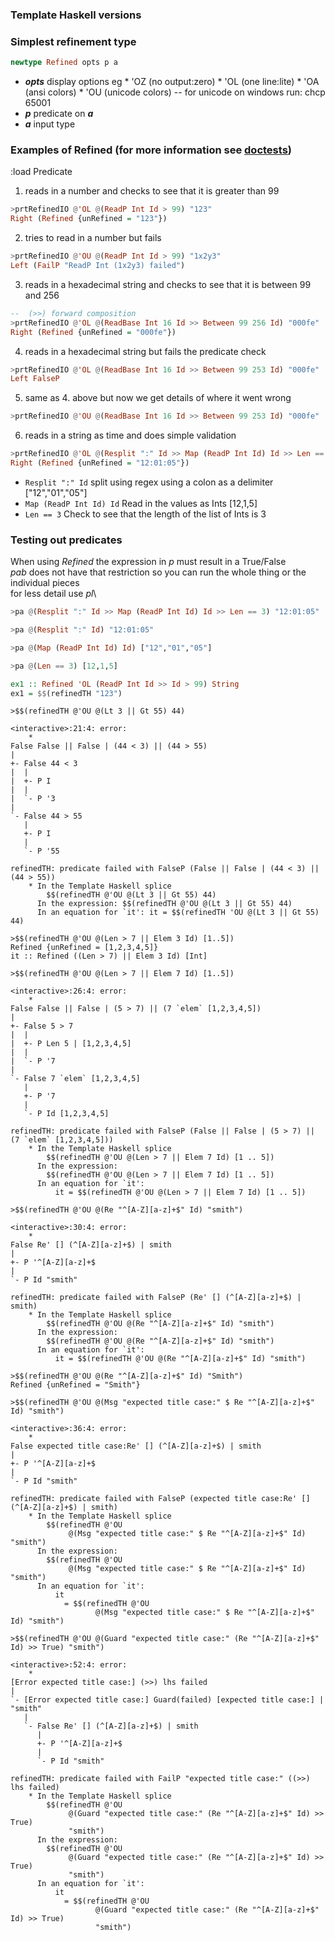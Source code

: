 ### Template Haskell versions

### Simplest refinement type
```haskell
newtype Refined opts p a
```
* **_opts_** display options eg
        * 'OZ (no output:zero)
        * 'OL (one line:lite)
        * 'OA (ansi colors)
        * 'OU (unicode colors) -- for unicode on windows run: chcp 65001
* **_p_** predicate on **_a_**
* **_a_** input type

### Examples of Refined (for more information see [doctests](src/Predicate/Refined.hs))

:load Predicate

1. reads in a number and checks to see that it is greater than 99
```haskell
>prtRefinedIO @'OL @(ReadP Int Id > 99) "123"
Right (Refined {unRefined = "123"})
```

2. tries to read in a number but fails
```haskell
>prtRefinedIO @'OU @(ReadP Int Id > 99) "1x2y3"
Left (FailP "ReadP Int (1x2y3) failed")
```

3. reads in a hexadecimal string and checks to see that it is between 99 and 256
```haskell
--  (>>) forward composition
>prtRefinedIO @'OL @(ReadBase Int 16 Id >> Between 99 256 Id) "000fe"
Right (Refined {unRefined = "000fe"})
```

4. reads in a hexadecimal string but fails the predicate check
```haskell
>prtRefinedIO @'OL @(ReadBase Int 16 Id >> Between 99 253 Id) "000fe"
Left FalseP
```

5. same as 4. above but now we get details of where it went wrong
```haskell
>prtRefinedIO @'OU @(ReadBase Int 16 Id >> Between 99 253 Id) "000fe"
```

6. reads in a string as time and does simple validation
```haskell
>prtRefinedIO @'OL @(Resplit ":" Id >> Map (ReadP Int Id) Id >> Len == 3) "12:01:05"
Right (Refined {unRefined = "12:01:05"})
```
  * `Resplit ":" Id`
     split using regex using a colon as a delimiter  ["12","01","05"]
  * `Map (ReadP Int Id) Id`
     Read in the values as Ints                      [12,1,5]
  * `Len == 3`
     Check to see that the length of the list of Ints is 3

### Testing out predicates
When using _Refined_ the expression in _p_ must result in a True/False\
_pab_ does not have that restriction so you can run the whole thing or the individual pieces\
for less detail use _pl_\

```haskell
>pa @(Resplit ":" Id >> Map (ReadP Int Id) Id >> Len == 3) "12:01:05"

>pa @(Resplit ":" Id) "12:01:05"

>pa @(Map (ReadP Int Id) Id) ["12","01","05"]

>pa @(Len == 3) [12,1,5]
```

```haskell
ex1 :: Refined 'OL (ReadP Int Id >> Id > 99) String
ex1 = $$(refinedTH "123")
```

```
>$$(refinedTH @'OU @(Lt 3 || Gt 55) 44)

<interactive>:21:4: error:
    *
False False || False | (44 < 3) || (44 > 55)
|
+- False 44 < 3
|  |
|  +- P I
|  |
|  `- P '3
|
`- False 44 > 55
   |
   +- P I
   |
   `- P '55

refinedTH: predicate failed with FalseP (False || False | (44 < 3) || (44 > 55))
    * In the Template Haskell splice
        $$(refinedTH @'OU @(Lt 3 || Gt 55) 44)
      In the expression: $$(refinedTH @'OU @(Lt 3 || Gt 55) 44)
      In an equation for `it': it = $$(refinedTH 'OU @(Lt 3 || Gt 55) 44)
```

```
>$$(refinedTH @'OU @(Len > 7 || Elem 3 Id) [1..5])
Refined {unRefined = [1,2,3,4,5]}
it :: Refined ((Len > 7) || Elem 3 Id) [Int]
```

```
>$$(refinedTH @'OU @(Len > 7 || Elem 7 Id) [1..5])

<interactive>:26:4: error:
    *
False False || False | (5 > 7) || (7 `elem` [1,2,3,4,5])
|
+- False 5 > 7
|  |
|  +- P Len 5 | [1,2,3,4,5]
|  |
|  `- P '7
|
`- False 7 `elem` [1,2,3,4,5]
   |
   +- P '7
   |
   `- P Id [1,2,3,4,5]

refinedTH: predicate failed with FalseP (False || False | (5 > 7) || (7 `elem` [1,2,3,4,5]))
    * In the Template Haskell splice
        $$(refinedTH @'OU @(Len > 7 || Elem 7 Id) [1 .. 5])
      In the expression:
        $$(refinedTH @'OU @(Len > 7 || Elem 7 Id) [1 .. 5])
      In an equation for `it':
          it = $$(refinedTH @'OU @(Len > 7 || Elem 7 Id) [1 .. 5])
```

```
>$$(refinedTH @'OU @(Re "^[A-Z][a-z]+$" Id) "smith")

<interactive>:30:4: error:
    *
False Re' [] (^[A-Z][a-z]+$) | smith
|
+- P '^[A-Z][a-z]+$
|
`- P Id "smith"

refinedTH: predicate failed with FalseP (Re' [] (^[A-Z][a-z]+$) | smith)
    * In the Template Haskell splice
        $$(refinedTH @'OU @(Re "^[A-Z][a-z]+$" Id) "smith")
      In the expression:
        $$(refinedTH @'OU @(Re "^[A-Z][a-z]+$" Id) "smith")
      In an equation for `it':
          it = $$(refinedTH @'OU @(Re "^[A-Z][a-z]+$" Id) "smith")
```

```
>$$(refinedTH @'OU @(Re "^[A-Z][a-z]+$" Id) "Smith")
Refined {unRefined = "Smith"}
```

```
>$$(refinedTH @'OU @(Msg "expected title case:" $ Re "^[A-Z][a-z]+$" Id) "smith")

<interactive>:36:4: error:
    *
False expected title case:Re' [] (^[A-Z][a-z]+$) | smith
|
+- P '^[A-Z][a-z]+$
|
`- P Id "smith"

refinedTH: predicate failed with FalseP (expected title case:Re' [] (^[A-Z][a-z]+$) | smith)
    * In the Template Haskell splice
        $$(refinedTH @'OU
             @(Msg "expected title case:" $ Re "^[A-Z][a-z]+$" Id) "smith")
      In the expression:
        $$(refinedTH @'OU
             @(Msg "expected title case:" $ Re "^[A-Z][a-z]+$" Id) "smith")
      In an equation for `it':
          it
            = $$(refinedTH @'OU
                   @(Msg "expected title case:" $ Re "^[A-Z][a-z]+$" Id) "smith")
```

```
>$$(refinedTH @'OU @(Guard "expected title case:" (Re "^[A-Z][a-z]+$" Id) >> True) "smith")

<interactive>:52:4: error:
    *
[Error expected title case:] (>>) lhs failed
|
`- [Error expected title case:] Guard(failed) [expected title case:] | "smith"
   |
   `- False Re' [] (^[A-Z][a-z]+$) | smith
      |
      +- P '^[A-Z][a-z]+$
      |
      `- P Id "smith"

refinedTH: predicate failed with FailP "expected title case:" ((>>) lhs failed)
    * In the Template Haskell splice
        $$(refinedTH @'OU
             @(Guard "expected title case:" (Re "^[A-Z][a-z]+$" Id) >> True)
             "smith")
      In the expression:
        $$(refinedTH @'OU
             @(Guard "expected title case:" (Re "^[A-Z][a-z]+$" Id) >> True)
             "smith")
      In an equation for `it':
          it
            = $$(refinedTH @'OU
                   @(Guard "expected title case:" (Re "^[A-Z][a-z]+$" Id) >> True)
                   "smith")
```
